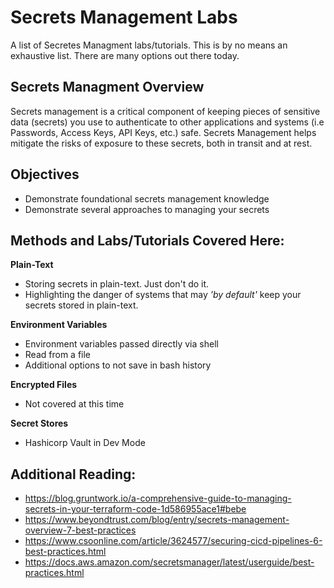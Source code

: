 # Secrets Management Labs

A list of Secretes Managment labs/tutorials.  This is by no means an exhaustive list.  There are many options out there today.

## Secrets Managment Overview

Secrets management is a critical component of keeping pieces of sensitive data (secrets) you use to authenticate to other applications and systems (i.e Passwords, Access Keys, API Keys, etc.) safe.  Secrets Management helps mitigate the risks of exposure to these secrets, both in transit and at rest.

## Objectives

- Demonstrate foundational secrets management knowledge
- Demonstrate several approaches to managing your secrets

## Methods and Labs/Tutorials Covered Here:

**Plain-Text**
- Storing secrets in plain-text.  Just don't do it.
- Highlighting the danger of systems that may *'by default'* keep your secrets stored in plain-text.
   
**Environment Variables**
- Environment variables passed directly via shell 
- Read from a file
- Additional options to not save in bash history
   
**Encrypted Files**
- Not covered at this time
   
**Secret Stores**
- Hashicorp Vault in Dev Mode


## Additional Reading:

- https://blog.gruntwork.io/a-comprehensive-guide-to-managing-secrets-in-your-terraform-code-1d586955ace1#bebe
- https://www.beyondtrust.com/blog/entry/secrets-management-overview-7-best-practices 
- https://www.csoonline.com/article/3624577/securing-cicd-pipelines-6-best-practices.html
- https://docs.aws.amazon.com/secretsmanager/latest/userguide/best-practices.html
   
